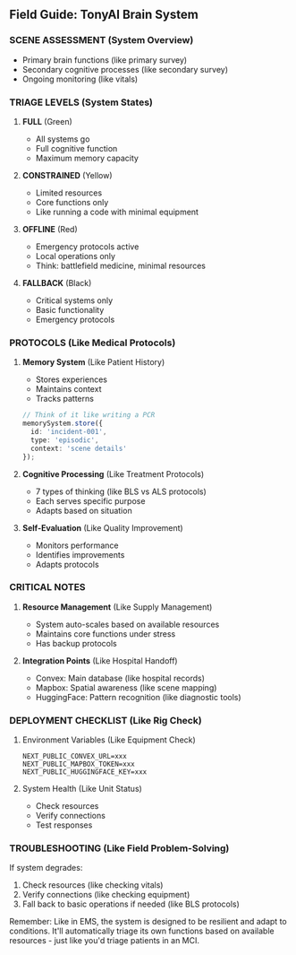 ## Field Guide: TonyAI Brain System

### SCENE ASSESSMENT (System Overview)
- Primary brain functions (like primary survey)
- Secondary cognitive processes (like secondary survey)
- Ongoing monitoring (like vitals)

### TRIAGE LEVELS (System States)
1. **FULL** (Green)
   - All systems go
   - Full cognitive function
   - Maximum memory capacity

2. **CONSTRAINED** (Yellow)
   - Limited resources
   - Core functions only
   - Like running a code with minimal equipment

3. **OFFLINE** (Red)
   - Emergency protocols active
   - Local operations only
   - Think: battlefield medicine, minimal resources

4. **FALLBACK** (Black)
   - Critical systems only
   - Basic functionality
   - Emergency protocols

### PROTOCOLS (Like Medical Protocols)

1. **Memory System** (Like Patient History)
   - Stores experiences
   - Maintains context
   - Tracks patterns
   ```typescript
   // Think of it like writing a PCR
   memorySystem.store({
     id: 'incident-001',
     type: 'episodic',
     context: 'scene details'
   });
   ```

2. **Cognitive Processing** (Like Treatment Protocols)
   - 7 types of thinking (like BLS vs ALS protocols)
   - Each serves specific purpose
   - Adapts based on situation

3. **Self-Evaluation** (Like Quality Improvement)
   - Monitors performance
   - Identifies improvements
   - Adapts protocols

### CRITICAL NOTES

1. **Resource Management** (Like Supply Management)
   - System auto-scales based on available resources
   - Maintains core functions under stress
   - Has backup protocols

2. **Integration Points** (Like Hospital Handoff)
   - Convex: Main database (like hospital records)
   - Mapbox: Spatial awareness (like scene mapping)
   - HuggingFace: Pattern recognition (like diagnostic tools)

### DEPLOYMENT CHECKLIST (Like Rig Check)

1. Environment Variables (Like Equipment Check)
   ```env
   NEXT_PUBLIC_CONVEX_URL=xxx
   NEXT_PUBLIC_MAPBOX_TOKEN=xxx
   NEXT_PUBLIC_HUGGINGFACE_KEY=xxx
   ```

2. System Health (Like Unit Status)
   - Check resources
   - Verify connections
   - Test responses

### TROUBLESHOOTING (Like Field Problem-Solving)

If system degrades:
1. Check resources (like checking vitals)
2. Verify connections (like checking equipment)
3. Fall back to basic operations if needed (like BLS protocols)

Remember: Like in EMS, the system is designed to be resilient and adapt to conditions. It'll automatically triage its own functions based on available resources - just like you'd triage patients in an MCI.